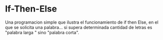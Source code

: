 # If-Then-Else
Una programacion simple que ilustra el funcionamiento de if then Else, en el que se solicita una palabra... si supera determinada cantidad de letras es "palabra larga " sino "palabra corta".
